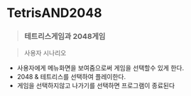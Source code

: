 # TetrisAND2048
> ### 테트리스게임과 2048게임

> 사용자 시나리오

* 사용자에게 메뉴화면을 보여줌으로써 게임을 선택할수 있게 한다.
* 2048 & 테트리스를 선택하여 플레이한다.
* 게임을 선택하지않고 나가기를 선택하면 프로그램이 종료된다
